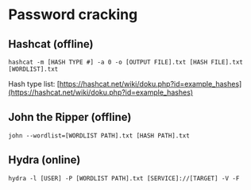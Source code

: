 # Password cracking

## Hashcat (offline)

```console
hashcat -m [HASH TYPE #] -a 0 -o [OUTPUT FILE].txt [HASH FILE].txt [WORDLIST].txt
```
Hash type list:
[https://hashcat.net/wiki/doku.php?id=example_hashes](https://hashcat.net/wiki/doku.php?id=example_hashes)

## John the Ripper (offline)
```console
john --wordlist=[WORDLIST PATH].txt [HASH PATH].txt
```

## Hydra (online)
```console
hydra -l [USER] -P [WORDLIST PATH].txt [SERVICE]://[TARGET] -V -F
```
